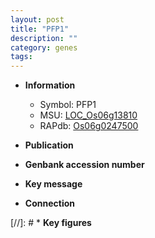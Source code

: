 ```yaml
---
layout: post
title: "PFP1"
description: ""
category: genes
tags: 
---
```


* **Information**  
    + Symbol: PFP1  
    + MSU: [LOC_Os06g13810](http://rice.uga.edu/cgi-bin/ORF_infopage.cgi?orf=LOC_Os06g13810)  
    + RAPdb: [Os06g0247500](http://rapdb.dna.affrc.go.jp/viewer/gbrowse_details/irgsp1?name=Os06g0247500)  

* **Publication**  

* **Genbank accession number**  

* **Key message**  

* **Connection**  

[//]: # * **Key figures**  


